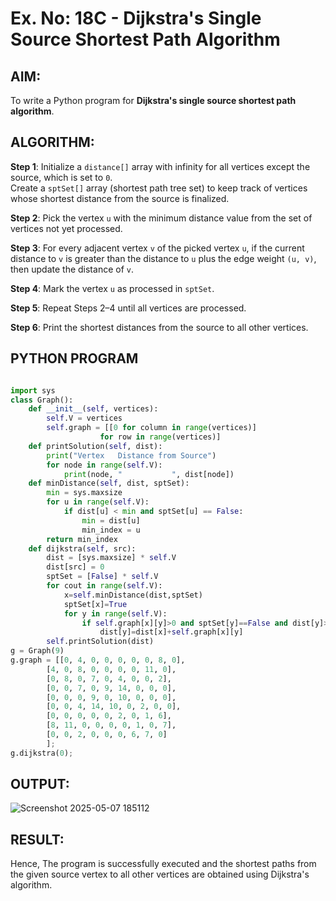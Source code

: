 # Ex. No: 18C - Dijkstra's Single Source Shortest Path Algorithm

## AIM:
To write a Python program for **Dijkstra's single source shortest path algorithm**.

## ALGORITHM:

**Step 1**: Initialize a `distance[]` array with infinity for all vertices except the source, which is set to `0`.  
Create a `sptSet[]` array (shortest path tree set) to keep track of vertices whose shortest distance from the source is finalized.

**Step 2**: Pick the vertex `u` with the minimum distance value from the set of vertices not yet processed.

**Step 3**: For every adjacent vertex `v` of the picked vertex `u`, if the current distance to `v` is greater than the distance to `u` plus the edge weight `(u, v)`, then update the distance of `v`.

**Step 4**: Mark the vertex `u` as processed in `sptSet`.

**Step 5**: Repeat Steps 2–4 until all vertices are processed.

**Step 6**: Print the shortest distances from the source to all other vertices.

## PYTHON PROGRAM
```python

import sys
class Graph():
	def __init__(self, vertices):
		self.V = vertices
		self.graph = [[0 for column in range(vertices)]
					for row in range(vertices)]
	def printSolution(self, dist):
		print("Vertex   Distance from Source")
		for node in range(self.V):
			print(node, "           ", dist[node])
	def minDistance(self, dist, sptSet):
		min = sys.maxsize
		for u in range(self.V):
			if dist[u] < min and sptSet[u] == False:
				min = dist[u]
				min_index = u
		return min_index
	def dijkstra(self, src):
		dist = [sys.maxsize] * self.V
		dist[src] = 0
		sptSet = [False] * self.V
		for cout in range(self.V):
		    x=self.minDistance(dist,sptSet)
		    sptSet[x]=True
		    for y in range(self.V):
		        if self.graph[x][y]>0 and sptSet[y]==False and dist[y]>dist[x]+self.graph[x][y]:
		            dist[y]=dist[x]+self.graph[x][y]
		self.printSolution(dist)
g = Graph(9)
g.graph = [[0, 4, 0, 0, 0, 0, 0, 8, 0],
		[4, 0, 8, 0, 0, 0, 0, 11, 0],
		[0, 8, 0, 7, 0, 4, 0, 0, 2],
		[0, 0, 7, 0, 9, 14, 0, 0, 0],
		[0, 0, 0, 9, 0, 10, 0, 0, 0],
		[0, 0, 4, 14, 10, 0, 2, 0, 0],
		[0, 0, 0, 0, 0, 2, 0, 1, 6],
		[8, 11, 0, 0, 0, 0, 1, 0, 7],
		[0, 0, 2, 0, 0, 0, 6, 7, 0]
		];
g.dijkstra(0);
```

## OUTPUT:

![Screenshot 2025-05-07 185112](https://github.com/user-attachments/assets/a607fabc-a6ff-4c64-9e8b-c3cde6af1058)

## RESULT:
Hence, The program is successfully executed and the shortest paths from the given source vertex to all other vertices are obtained using Dijkstra's algorithm.
